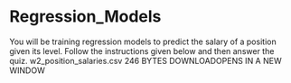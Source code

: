 # Regression_Models
You will be training regression models to predict the salary of a position given its level. Follow the instructions given below and then answer the quiz. 
w2_position_salaries.csv
246 BYTES
DOWNLOADOPENS IN A NEW WINDOW
